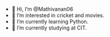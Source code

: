 - 👋 Hi, I’m @Mathivanan06
- 👀 I’m interested in cricket and movies.
- 🌱 I’m currently learning Python.
- 💞️ I’m currently studying at CIT.
